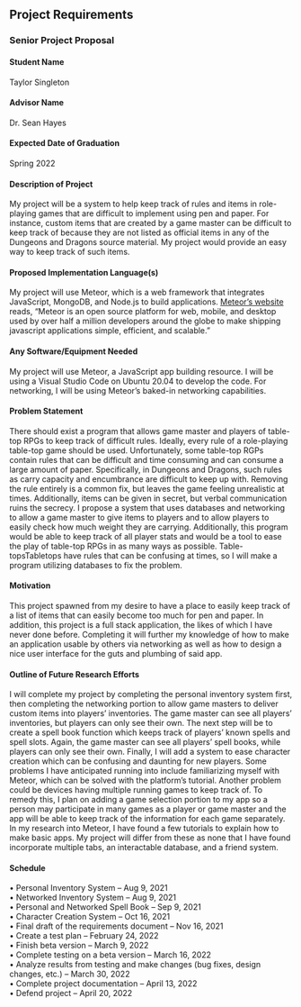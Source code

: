 ## Project Requirements ##

### Senior Project Proposal ###
#### Student Name ####
Taylor Singleton
#### Advisor Name ####
Dr. Sean Hayes
#### Expected Date of Graduation ####
Spring 2022  
#### Description of Project ####
My project will be a system to help keep track of rules and items in role-playing games that are difficult to implement 
using pen and paper. For instance, custom items that are created by a game master can be difficult to keep track of because they are not listed 
as official items in any of the Dungeons and Dragons source material. My project would provide an easy way to keep track of such items.
#### Proposed Implementation Language(s) ####
My project will use Meteor, which is a web framework that integrates JavaScript, MongoDB, 
and Node.js to build applications. [Meteor’s website](https://www.meteor.com/) reads, “Meteor is an open source platform for web, mobile, and 
desktop used by over half a million developers around the globe to make shipping javascript applications simple, efficient, and scalable.”
#### Any Software/Equipment Needed ####
My project will use Meteor, a JavaScript app building resource. I will be using a Visual Studio Code on 
Ubuntu 20.04 to develop the code. For networking, I will be using Meteor’s baked-in networking capabilities.
#### Problem Statement ####
There should exist a program that allows game master and players of table-top RPGs to keep track of difficult 
rules. Ideally, every rule of a role-playing table-top game should be used. Unfortunately, some table-top RGPs contain rules that can be 
difficult and time consuming and can consume a large amount of paper. Specifically, in Dungeons and Dragons, such rules as carry capacity and 
encumbrance are difficult to keep up with. Removing the rule entirely is a common fix, but leaves the game feeling unrealistic at times. 
Additionally, items can be given in secret, but verbal communication ruins the secrecy. I propose a system that uses databases and networking 
to allow a game master to give items to players and to allow players to easily check how much weight they are carrying. Additionally, this 
program would be able to keep track of all player stats and would be a tool to ease the play of table-top RPGs in as many ways as possible. 
Table-topsTabletops have rules that can be confusing at times, so I will make a program utilizing databases to fix the problem.
#### Motivation ####
This project spawned from my desire to have a place to easily keep track of a list of items that can easily become too much for 
pen and paper. In addition, this project is a full stack application, the likes of which I have never done before. Completing it will further 
my knowledge of how to make an application usable by others via networking as well as how to design a nice user interface for the guts and 
plumbing of said app.
#### Outline of Future Research Efforts ####
I will complete my project by completing the personal inventory system first, then completing the 
networking portion to allow game masters to deliver custom items into players’ inventories. The game master can see all players’ inventories, 
but players can only see their own. The next step will be to create a spell book function which keeps track of players’ known spells and 
spell slots. Again, the game master can see all players’ spell books, while players can only see their own. Finally, I will add a system to 
ease character creation which can be confusing and daunting for new players. Some problems I have anticipated running into include 
familiarizing myself with Meteor, which can be solved with the platform’s tutorial. Another problem could be devices having multiple running 
games to keep track of. To remedy this, I plan on adding a game selection portion to my app so a person may participate in many games as a 
player or game master and the app will be able to keep track of the information for each game separately. In my research into Meteor, I have 
found a few tutorials to explain how to make basic apps. My project will differ from these as none that I have found incorporate multiple tabs, 
an interactable database, and a friend system.
#### Schedule ####
•	Personal Inventory System – Aug 9, 2021\
•	Networked Inventory System – Aug 9, 2021\
•	Personal and Networked Spell Book – Sep 9, 2021\
•	Character Creation System – Oct 16, 2021\
•	Final draft of the requirements document – Nov 16, 2021\
•	Create a test plan – February 24, 2022\
•	Finish beta version – March 9, 2022\
•	Complete testing on a beta version – March 16, 2022\
•	Analyze results from testing and make changes (bug fixes, design changes, etc.) – March 30, 2022\
•	Complete project documentation – April 13, 2022\
•	Defend project – April 20, 2022
